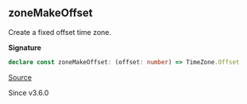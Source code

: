 ## zoneMakeOffset

Create a fixed offset time zone.

**Signature**

```ts
declare const zoneMakeOffset: (offset: number) => TimeZone.Offset
```

[Source](https://github.com/Effect-TS/effect/tree/main/packages/effect/src/DateTime.ts#L528)

Since v3.6.0